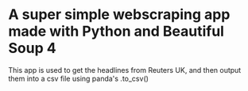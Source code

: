 # A super simple webscraping app made with Python and Beautiful Soup 4

This app is used to get the headlines from Reuters UK, and then output them into a csv file using panda's .to_csv()
